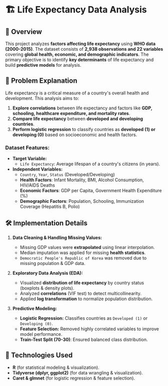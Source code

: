 # 🏗️ Life Expectancy Data Analysis  

## 📜 Overview  
This project analyzes **factors affecting life expectancy** using **WHO data (2000-2015)**. The dataset consists of **2,938 observations and 22 variables** covering **global health, economic, and demographic indicators**. The primary objective is to identify **key determinants** of life expectancy and build **predictive models** for analysis.  

## 🎯 Problem Explanation  
Life expectancy is a critical measure of a country's overall health and development. This analysis aims to:  

1. **Explore correlations** between life expectancy and factors like **GDP, schooling, healthcare expenditure, and mortality rates**.  
2. **Compare life expectancy** between **developed and developing countries**.  
3. **Perform logistic regression** to classify countries as **developed (1) or developing (0)** based on socioeconomic and health factors.  

### **Dataset Features:**  
- **Target Variable:**  
  - `Life Expectancy`: Average lifespan of a country's citizens (in years).  
- **Independent Variables:**  
  - `Country`, `Year`, `Status` (Developed/Developing)  
  - **Health Factors**: Infant Mortality, BMI, Alcohol Consumption, HIV/AIDS Deaths  
  - **Economic Factors**: GDP per Capita, Government Health Expenditure (%)  
  - **Demographic Factors**: Population, Schooling, Immunization Coverage (Hepatitis B, Polio)  

## 🛠️ Implementation Details  
1. **Data Cleaning & Handling Missing Values:**  
   - Missing GDP values were **extrapolated** using linear interpolation.  
   - Median imputation was applied for missing **health statistics**.  
   - `Democratic People's Republic of Korea` was removed due to missing population & GDP data.  

2. **Exploratory Data Analysis (EDA):**  
   - Visualized **distribution of life expectancy** by country status (boxplots & density plots).  
   - Analyzed **correlations** (VIF test) to detect multicollinearity.  
   - Applied **log transformation** to normalize population distribution.  

3. **Predictive Modeling:**  
   - **Logistic Regression:** Classifies countries as `Developed (1)` or `Developing (0)`.  
   - **Feature Selection:** Removed highly correlated variables to improve model performance.  
   - **Train-Test Split (70-30)**: Ensured balanced class distribution.  

## 🚀 Technologies Used  
- **R** (for statistical modeling & visualization).  
- **Tidyverse (dplyr, ggplot2)** (for data wrangling & visualization).  
- **Caret & glmnet** (for logistic regression & feature selection).  

